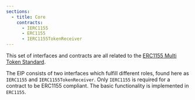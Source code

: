 ```yaml
---
sections:
  - title: Core
    contracts:
      - IERC1155
      - ERC1155
      - IERC1155TokenReceiver
---
```


This set of interfaces and contracts are all related to the [ERC1155 Multi Token Standard](https://eips.ethereum.org/EIPS/eip-1155).

The EIP consists of two interfaces which fulfill different roles, found here as `IERC1155`  and `IERC1155TokenReceiver`. Only `IERC1155` is required for a contract to be ERC1155 compliant. The basic functionality is implemented in `ERC1155`.
